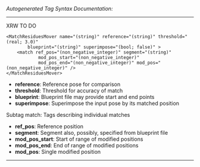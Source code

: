_Autogenerated Tag Syntax Documentation:_

---
XRW TO DO

```
<MatchResiduesMover name="(string)" reference="(string)" threshold="(real; 3.0)"
        blueprint="(string)" superimpose="(bool; false)" >
    <match ref_pos="(non_negative_integer)" segment="(string)"
            mod_pos_start="(non_negative_integer)"
            mod_pos_end="(non_negative_integer)" mod_pos="(non_negative_integer)" />
</MatchResiduesMover>
```

-   **reference**: Reference pose for comparison
-   **threshold**: Threshold for accuracy of match
-   **blueprint**: Blueprint file may provide start and end points
-   **superimpose**: Superimpose the input pose by its matched position


Subtag match:   Tags describing individual matches

-   **ref_pos**: Reference position
-   **segment**: Segment also, possibly, specified from blueprint file
-   **mod_pos_start**: Start of range of modified positions
-   **mod_pos_end**: End of range of modified positions
-   **mod_pos**: Single modified position

---
